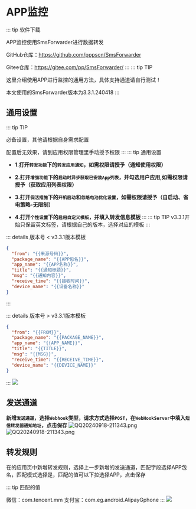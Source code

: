 # APP监控

::: tip 软件下载

APP监控使用SmsForwarder进行数据转发

GitHub仓库：https://github.com/pppscn/SmsForwarder

Gitee仓库：https://gitee.com/pp/SmsForwarder/
:::
::: tip TIP

这里介绍使用APP进行监控的通用方法，具体支持通道请自行测试！

本文使用的SmsForwarder版本为3.3.1.240418
:::

## 通用设置

::: tip TIP

必备设置，其他请根据自身需求配置

配置后无效果，请到应用权限管理里手动授予权限
:::
::: tip 通用设置

- **1.打开`转发功能`下的`转发应用通知`，如需权限请授予（通知使用权限）**

- **2.打开`增强功能`下的`启动时异步获取已安装App列表`，并勾选用户应用,如需权限请授予（获取应用列表权限）**

- **3.打开`保活措施`下的`开机启动`和`忽略电池优化设置`，如需权限请授予（自启动、省电策略-无限制）**

- **4.打开`个性设置`下的`启用自定义模板`，并填入转发信息模板**
  :::
  ::: tip TIP
  v3.3.1开始只保留英文标签，请根据自己的版本，选择对应的模板
  :::

::: details 版本号 < v3.3.1版本模板

```json
{
  "from": "{{来源号码}}",
  "package_name": "{{APP包名}}",
  "app_name": "{{APP名称}}",
  "title": "{{通知标题}}",
  "msg": "{{通知内容}}",
  "receive_time": "{{接收时间}}",
  "device_name": "{{设备名称}}"
}
```

:::

::: details 版本号 > v3.3.1版本模板

```json
{
  "from": "{{FROM}}",
  "package_name": "{{PACKAGE_NAME}}",
  "app_name": "{{APP_NAME}}",
  "title": "{{TITLE}}",
  "msg": "{{MSG}}",
  "receive_time": "{{RECEIVE_TIME}}",
  "device_name": "{{DEVICE_NAME}}"
}
```

:::
![](https://s2.loli.net/2024/08/03/FG6jtBgdIlfY9mT.png)

## 发送通道

**新增`发送通道`，选择`Webhook`类型，请求方式选择`POST`，在`WebHookServer`中填入`短信转发器通知地址`，点击保存**
![QQ20240918-211343.png](/app/QQ20241118-201126.png)
![QQ20240918-211343.png](/app/UOvscVy4ZjKdbRN.png)

## 转发规则

在的应用页中新增转发规则，选择上一步新增的发送通道，匹配字段选择APP包名，匹配模式选择是，匹配的值可以下拉选择APP，点击保存

::: tip 匹配的值

微信：com.tencent.mm
支付宝：com.eg.android.AlipayGphone
:::
![](https://s2.loli.net/2024/08/03/rhmAocUHP6nRsLa.png)
